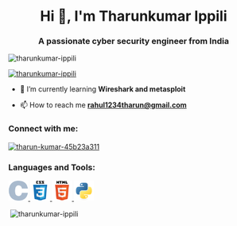 <h1 align="center">Hi 👋, I'm Tharunkumar lppili</h1>
<h3 align="center">A passionate cyber security engineer from India</h3>

<p align="left"> <img src="https://komarev.com/ghpvc/?username=tharunkumar-ippili&label=Profile%20views&color=0e75b6&style=flat" alt="tharunkumar-ippili" /> </p>

<p align="left"> <a href="https://github.com/ryo-ma/github-profile-trophy"><img src="https://github-profile-trophy.vercel.app/?username=tharunkumar-ippili" alt="tharunkumar-ippili" /></a> </p>

- 🌱 I’m currently learning **Wireshark and metasploit**

- 📫 How to reach me **rahul1234tharun@gmail.com**

<h3 align="left">Connect with me:</h3>
<p align="left">
<a href="https://linkedin.com/in/tharun-kumar-45b23a311" target="blank"><img align="center" src="https://raw.githubusercontent.com/rahuldkjain/github-profile-readme-generator/master/src/images/icons/Social/linked-in-alt.svg" alt="tharun-kumar-45b23a311" height="30" width="40" /></a>
</p>

<h3 align="left">Languages and Tools:</h3>
<p align="left"> <a href="https://www.cprogramming.com/" target="_blank" rel="noreferrer"> <img src="https://raw.githubusercontent.com/devicons/devicon/master/icons/c/c-original.svg" alt="c" width="40" height="40"/> </a> <a href="https://www.w3schools.com/css/" target="_blank" rel="noreferrer"> <img src="https://raw.githubusercontent.com/devicons/devicon/master/icons/css3/css3-original-wordmark.svg" alt="css3" width="40" height="40"/> </a> <a href="https://www.w3.org/html/" target="_blank" rel="noreferrer"> <img src="https://raw.githubusercontent.com/devicons/devicon/master/icons/html5/html5-original-wordmark.svg" alt="html5" width="40" height="40"/> </a> <a href="https://www.python.org" target="_blank" rel="noreferrer"> <img src="https://raw.githubusercontent.com/devicons/devicon/master/icons/python/python-original.svg" alt="python" width="40" height="40"/> </a> </p>

<p>&nbsp;<img align="center" src="https://github-readme-stats.vercel.app/api?username=tharunkumar-ippili&show_icons=true&locale=en" alt="tharunkumar-ippili" /></p>
